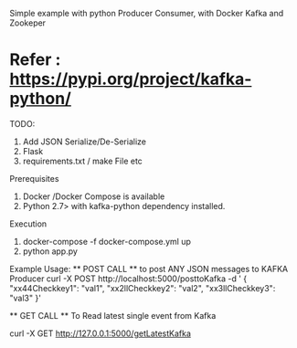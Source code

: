 Simple example with python Producer Consumer, with Docker Kafka and Zookeper

# Refer : https://pypi.org/project/kafka-python/


TODO:
   1) Add JSON Serialize/De-Serialize
   2) Flask 
   3) requirements.txt / make File etc 
   
   
 Prerequisites  
   1) Docker /Docker Compose is available
   2) Python 2.7> with kafka-python dependency installed.
   
 

 Execution
 1) docker-compose -f docker-compose.yml up 
 2) python app.py
 
 Example Usage:
 ** POST CALL ** to post ANY JSON messages to KAFKA Producer
 curl -X POST http://localhost:5000/posttoKafka -d ' {
        "xx44Checkkey1": "val1",
        "xx2llCheckkey2": "val2",
        "xx3llCheckkey3": "val3"
 }'

** GET CALL ** To Read latest single event from Kafka 


curl -X GET http://127.0.0.1:5000/getLatestKafka 
